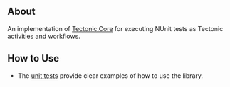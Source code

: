 ## About

An implementation of [Tectonic.Core](../../Tectonic.Core/src) for executing NUnit tests as Tectonic activities and workflows.

## How to Use

- The [unit tests](../tests) provide clear examples of how to use the library.
